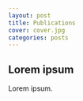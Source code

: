 ```yaml
---
layout: post
title: Publications
cover: cover.jpg
categories: posts
---
```


## Lorem ipsum

Lorem ipsum.
